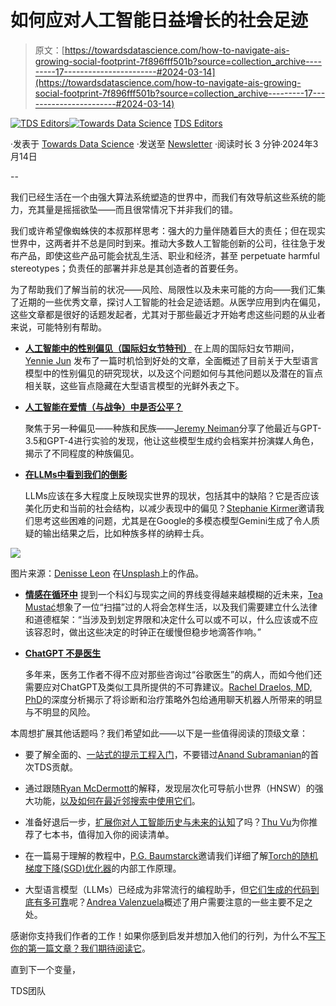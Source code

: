 # 如何应对人工智能日益增长的社会足迹

> 原文：[https://towardsdatascience.com/how-to-navigate-ais-growing-social-footprint-7f896fff501b?source=collection_archive---------17-----------------------#2024-03-14](https://towardsdatascience.com/how-to-navigate-ais-growing-social-footprint-7f896fff501b?source=collection_archive---------17-----------------------#2024-03-14)

[](https://towardsdatascience.medium.com/?source=post_page---byline--7f896fff501b--------------------------------)[![TDS Editors](../Images/4b2d1beaf4f6dcf024ffa6535de3b794.png)](https://towardsdatascience.medium.com/?source=post_page---byline--7f896fff501b--------------------------------)[](https://towardsdatascience.com/?source=post_page---byline--7f896fff501b--------------------------------)[![Towards Data Science](../Images/a6ff2676ffcc0c7aad8aaf1d79379785.png)](https://towardsdatascience.com/?source=post_page---byline--7f896fff501b--------------------------------) [TDS Editors](https://towardsdatascience.medium.com/?source=post_page---byline--7f896fff501b--------------------------------)

·发表于 [Towards Data Science](https://towardsdatascience.com/?source=post_page---byline--7f896fff501b--------------------------------) ·发送至 [Newsletter](/newsletter?source=post_page---byline--7f896fff501b--------------------------------) ·阅读时长 3 分钟·2024年3月14日

--

我们已经生活在一个由强大算法系统塑造的世界中，而我们有效导航这些系统的能力，充其量是摇摇欲坠——而且很常情况下并非我们的错。

我们或许希望像蜘蛛侠的本叔那样思考：强大的力量伴随着巨大的责任；但在现实世界中，这两者并不总是同时到来。推动大多数人工智能创新的公司，往往急于发布产品，即使这些产品可能会扰乱生活、职业和经济，甚至 perpetuate harmful stereotypes；负责任的部署并非总是其创造者的首要任务。

为了帮助我们了解当前的状况——风险、局限性以及未来可能的方向——我们汇集了近期的一些优秀文章，探讨人工智能的社会足迹话题。从医学应用到内在偏见，这些文章都是很好的话题发起者，尤其对于那些最近才开始考虑这些问题的从业者来说，可能特别有帮助。

+   [**人工智能中的性别偏见（国际妇女节特刊）**](/gender-bias-in-ai-international-womens-day-edition-45fa4fa72b75) 在上周的国际妇女节期间，[Yennie Jun](https://medium.com/u/12ca1ab81192?source=post_page---user_mention--7f896fff501b--------------------------------) 发布了一篇时机恰到好处的文章，全面概述了目前关于大型语言模型中的性别偏见的研究现状，以及这个问题如何与其他问题以及潜在的盲点相关联，这些盲点隐藏在大型语言模型的光鲜外表之下。

+   [**人工智能在爱情（与战争）中是否公平？**](/racial-bias-large-language-models-b53019c5be9f)

    聚焦于另一种偏见——种族和民族——[Jeremy Neiman](https://medium.com/u/c8b72742143d?source=post_page---user_mention--7f896fff501b--------------------------------)分享了他最近与GPT-3.5和GPT-4进行实验的发现，他让这些模型生成约会档案并扮演媒人角色，揭示了不同程度的种族偏见。

+   [**在LLMs中看到我们的倒影**](/seeing-our-reflection-in-llms-7b9505e901fd)

    LLMs应该在多大程度上反映现实世界的现状，包括其中的缺陷？它是否应该美化历史和当前的社会结构，以减少表现中的偏见？[Stephanie Kirmer](https://medium.com/u/a8dc77209ef3?source=post_page---user_mention--7f896fff501b--------------------------------)邀请我们思考这些困难的问题，尤其是在Google的多模态模型Gemini生成了令人质疑的输出结果之后，比如种族多样的纳粹士兵。

![](../Images/77fb56e1e5763f65c261ff95cb8a0ecb.png)

图片来源：[Denisse Leon](https://unsplash.com/@denisseleon?utm_source=medium&utm_medium=referral) 在[Unsplash](https://unsplash.com/?utm_source=medium&utm_medium=referral)上的作品。

+   [**情感在循环中**](/emotions-in-the-loop-1a68268a8823) 提到一个科幻与现实之间的界线变得越来越模糊的近未来，[Tea Mustać](https://medium.com/u/109d4928877a?source=post_page---user_mention--7f896fff501b--------------------------------)想象了一位“扫描”过的人将会怎样生活，以及我们需要建立什么法律和道德框架：“当涉及到划定界限和决定什么可以或不可以，什么应该或不应该容忍时，做出这些决定的时钟正在缓慢但稳步地滴答作响。”

+   [**ChatGPT 不是医生**](/chatgpt-is-not-a-doctor-5452a5c5784d)

    多年来，医务工作者不得不应对那些咨询过“谷歌医生”的病人，而如今他们还需要应对ChatGPT及类似工具所提供的不可靠建议。[Rachel Draelos, MD, PhD](https://medium.com/u/209c0f742bcf?source=post_page---user_mention--7f896fff501b--------------------------------)的深度分析揭示了将诊断和治疗策略外包给通用聊天机器人所带来的明显与不明显的风险。

本周想扩展其他话题吗？我们希望如此——以下是一些值得阅读的顶级文章：

+   要了解全面的、[一站式的提示工程入门](/an-introduction-to-prompting-for-llms-61d36aec2048)，不要错过[Anand Subramanian](https://medium.com/u/c82db321a03f?source=post_page---user_mention--7f896fff501b--------------------------------)的首次TDS贡献。

+   通过跟随[Ryan McDermott](https://medium.com/u/6a34c95b3657?source=post_page---user_mention--7f896fff501b--------------------------------)的解释，发现层次化可导航小世界（HNSW）的强大功能，[以及如何在最近邻搜索中使用它们](/whats-the-story-with-hnsw-d1402c37a44e)。

+   准备好退后一步，[扩展你对人工智能历史与未来的认知](https://medium.com/u/4336ed7a3103?source=post_page---user_mention--7f896fff501b--------------------------------)了吗？[Thu Vu](https://medium.com/u/4336ed7a3103?source=post_page---user_mention--7f896fff501b--------------------------------)为你推荐了七本书，值得加入你的阅读清单。

+   在一篇易于理解的教程中，[P.G. Baumstarck](https://medium.com/u/791d06d4bc9d?source=post_page---user_mention--7f896fff501b--------------------------------)邀请我们详细了解[Torch的随机梯度下降(SGD)优化器](https://medium.com/u/791d06d4bc9d?source=post_page---user_mention--7f896fff501b--------------------------------)的内部工作原理。

+   大型语言模型（LLMs）已经成为非常流行的编程助手，但[它们生成的代码到底有多可靠](https://medium.com/u/a6f3f1654c3?source=post_page---user_mention--7f896fff501b--------------------------------)呢？[Andrea Valenzuela](https://medium.com/u/a6f3f1654c3?source=post_page---user_mention--7f896fff501b--------------------------------)概述了用户需要注意的一些主要不足之处。

感谢你支持我们作者的工作！如果你感到启发并想加入他们的行列，为什么不[写下你的第一篇文章？我们期待阅读它](http://bit.ly/write-for-tds)。

直到下一个变量，

TDS团队
